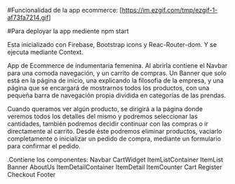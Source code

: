 #Funcionalidad de la app ecommerce:
[https://im.ezgif.com/tmp/ezgif-1-af73fa7214.gif]

#Para deployar la app mediente npm start

Esta inicializado con Firebase, Bootstrap icons y Reac-Router-dom. Y se ejecuta mediante Context.


App de Ecommerce de indumentaria femenina. Al abrirla contiene el Navbar para una comoda navegación, y un carrito de compras.
Un Banner que solo está en la página de inicio, una explicando la filosofia de la empresa, y una página que se encargará de mostrarnos todos los productos, con una pequeña barra de navegación propia dividida en categorías de las prendas.

Cuando queramos ver algún producto, se dirigirá a la página donde veremos todos los detalles del mismo y podremos seleccionar las cantidades, también podremos decidir continuar con las compras o ir directamente al carrito.
Desde éste podremos eliminar productos, vaciarlo completamente o inicializar un pedido de compra, mediante un formulario para confirmar el pedido.

.Contiene los componentes:
    Navbar
    CartWidget
    ItemListContainer
    ItemList
    Banner
    AboutUs
    ItemDetailContainer
    ItemDetail
    ItemCounter
    Cart
    Register
    Checkout
    Footer




